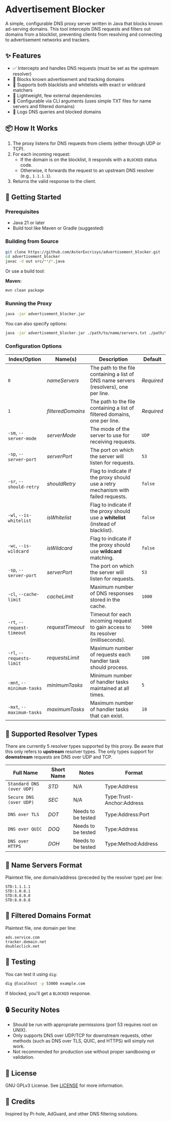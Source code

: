 # Advertisement Blocker

A simple, configurable DNS proxy server written in Java that blocks known ad-serving domains. This tool intercepts DNS requests and filters out domains from a blocklist, preventing clients from resolving and connecting to advertisement networks and trackers.

## ✨ Features

* ✅ Intercepts and handles DNS requests (must be set as the upstream resolver)
* 🚫 Blocks known advertisement and tracking domains
* 📝 Supports both blacklists and whitelists with exact or wildcard matchers
* 💾 Lightweight, few external dependencies
* 🔧 Configurable via CLI arguments (uses simple TXT files for name servers and filtered domains)
* 📄 Logs DNS queries and blocked domains

## 📦 How It Works

1. The proxy listens for DNS requests from clients (either through UDP or TCP).
2. For each incoming request:
   * If the domain is on the blocklist, it responds with a `BLOCKED` status code.
   * Otherwise, it forwards the request to an upstream DNS resolver (e.g., `1.1.1.1`).
3. Returns the valid response to the client.

## 🚀 Getting Started

### Prerequisites

* Java 21 or later
* Build tool like Maven or Gradle (suggested)

### Building from Source

```bash
git clone https://github.com/AsterExcrisys/advertisement_blocker.git
cd advertisement_blocker
javac -d out src/**/*.java
```

Or use a build tool:

**Maven:**

```bash
mvn clean package
```

### Running the Proxy

```bash
java -jar advertisement_blocker.jar
```

You can also specify options:

```bash
java -jar advertisement_blocker.jar ./path/to/name/servers.txt ./path/to/filtered/domains.txt --server-port=53000
```

### Configuration Options

| **Index/Option**           | **Name(s)**       | **Description**                                                                       | **Default** |
|----------------------------|-------------------|---------------------------------------------------------------------------------------|-------------|
| `0`                        | *nameServers*     | The path to the file containing a list of DNS name servers (resolvers), one per line. | *Required*  |
| `1`                        | *filteredDomains* | The path to the file containing a list of filtered domains, one per line.             | *Required*  |
| `-sm`, `--server-mode`     | *serverMode*      | The mode of the server to use for receiving requests.                                 | `UDP`       |
| `-sp`, `--server-port`     | *serverPort*      | The port on which the server will listen for requests.                                | `53`        |
| `-sr`, `--should-retry`    | *shouldRetry*     | Flag to indicate if the proxy should use a retry mechanism with failed requests.      | `false`     |
| `-wl`, `--is-whitelist`    | *isWhitelist*     | Flag to indicate if the proxy should use a **whitelist** (instead of blacklist).      | `false`     |
| `-wc`, `--is-wildcard`     | *isWildcard*      | Flag to indicate if the proxy should use **wildcard** matching.                       | `false`     |
| `-sp`, `--server-port`     | *serverPort*      | The port on which the server will listen for requests.                                | `53`        |
| `-cl`, `--cache-limit`     | *cacheLimit*      | Maximum number of DNS responses stored in the cache.                                  | `1000`      |
| `-rt`, `--request-timeout` | *requestTimeout*  | Timeout for each incoming request to gain access to its resolver (milliseconds).      | `5000`      |
| `-rl`, `--requests-limit`  | *requestsLimit*   | Maximum number of requests each handler task should process.                          | `100`       |
| `-mnt`, `--minimum-tasks`  | *minimumTasks*    | Minimum number of handler tasks maintained at all times.                              | `5`         |
| `-mxt`, `--maximum-tasks`  | *maximumTasks*    | Maximum number of handler tasks that can exist.                                       | `10`        |

## 📄 Supported Resolver Types

There are currently 5 resolver types supported by this proxy. Be aware that this only refers to **upstream** resolver types. The only types support for **downstream** requests are DNS over UDP and TCP.

| **Full Name**             | **Short Name** | **Notes**          | **Format**                |
|---------------------------|----------------|--------------------|---------------------------|
| `Standard DNS (over UDP)` | *STD*          | N/A                | Type:Address              |
| `Secure DNS (over UDP)`   | *SEC*          | N/A                | Type:Trust-Anchor:Address |
| `DNS over TLS`            | *DOT*          | Needs to be tested | Type:Address:Port         |
| `DNS over QUIC`           | *DOQ*          | Needs to be tested | Type:Address              |
| `DNS over HTTPS`          | *DOH*          | Needs to be tested | Type:Method:Address       |

## 📄 Name Servers Format

Plaintext file, one domain/address (preceded by the resolver type) per line:

```
STD:1.1.1.1
STD:1.0.0.1
STD:8.8.8.8
STD:8.0.0.8
```

## 📄 Filtered Domains Format

Plaintext file, one domain per line:

```
ads.service.com
tracker.domain.net
doubleclick.net
```

## 🧪 Testing

You can test it using `dig`:

```bash
dig @localhost -p 53000 example.com
```

If blocked, you'll get a `BLOCKED` response.

## 🔒 Security Notes

* Should be run with appropriate permissions (port 53 requires root on UNIX).
* Only supports DNS over UDP/TCP for downstream requests, other methods (such as DNS over TLS, QUIC, and HTTPS) will simply not work.
* Not recommended for production use without proper sandboxing or validation.

## 📜 License

GNU GPLv3 License. See [LICENSE](LICENSE) for more information.

## 🙌 Credits

Inspired by Pi-hole, AdGuard, and other DNS filtering solutions.
